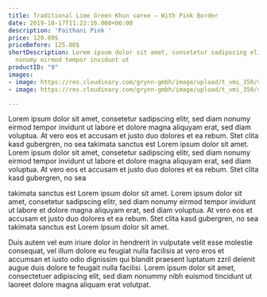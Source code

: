 ```yaml
---
title: Traditional Lime Green Khun saree – With Pink Border
date: 2019-10-17T11:22:16.000+06:00
description: 'Paithani Pink '
price: 120.00$
priceBefore: 125.00$
shortDescription: Lorem ipsum dolor sit amet, consetetur sadipscing elitr, sed diam
  nonumy eirmod tempor invidunt ut
productID: "9"
images:
- image: https://res.cloudinary.com/grynn-gmbh/image/upload/t_vmi_350/v1592255035/vmi/VAS_7106-1-510x764_q4qkse.jpg
- image: https://res.cloudinary.com/grynn-gmbh/image/upload/t_vmi_350/v1592255035/vmi/VAS_7101-1-510x764_if28nv.jpg

---
```

Lorem ipsum dolor sit amet, consetetur sadipscing elitr, sed diam nonumy eirmod tempor invidunt ut labore et dolore magna aliquyam erat, sed diam voluptua. At vero eos et accusam et justo duo dolores et ea rebum. Stet clita kasd gubergren, no sea takimata sanctus est Lorem ipsum dolor sit amet. Lorem ipsum dolor sit amet, consetetur sadipscing elitr, sed diam nonumy eirmod tempor invidunt ut labore et dolore magna aliquyam erat, sed diam voluptua. At vero eos et accusam et justo duo dolores et ea rebum. Stet clita kasd gubergren, no sea 

takimata sanctus est Lorem ipsum dolor sit amet. Lorem ipsum dolor sit amet, consetetur sadipscing elitr, sed diam nonumy eirmod tempor invidunt ut labore et dolore magna aliquyam erat, sed diam voluptua. At vero eos et accusam et justo duo dolores et ea rebum. Stet clita kasd gubergren, no sea takimata sanctus est Lorem ipsum dolor sit amet.

Duis autem vel eum iriure dolor in hendrerit in vulputate velit esse molestie consequat, vel illum dolore eu feugiat nulla facilisis at vero eros et accumsan et iusto odio dignissim qui blandit praesent luptatum zzril delenit augue duis dolore te feugait nulla facilisi. Lorem ipsum dolor sit amet, consectetuer adipiscing elit, sed diam nonummy nibh euismod tincidunt ut laoreet dolore magna aliquam erat volutpat.
